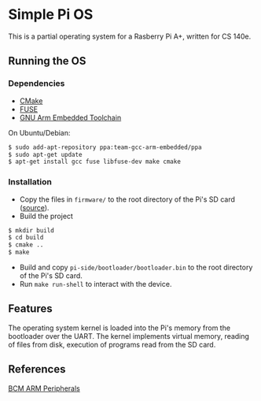 # Simple Pi OS

This is a partial operating system for a Rasberry Pi A+, written for CS 140e.

## Running the OS

### Dependencies
- [CMake](https://cmake.org/)
- [FUSE](https://github.com/libfuse/libfuse)
- [GNU Arm Embedded Toolchain](https://developer.arm.com/open-source/gnu-toolchain/gnu-rm)

On Ubuntu/Debian:
```bash
$ sudo add-apt-repository ppa:team-gcc-arm-embedded/ppa
$ sudo apt-get update
$ apt-get install gcc fuse libfuse-dev make cmake
```

### Installation

- Copy the files in `firmware/` to the root directory of the Pi's SD card ([source](https://github.com/raspberrypi/firmware)).
- Build the project
```bash
$ mkdir build
$ cd build
$ cmake ..
$ make
```
- Build and copy `pi-side/bootloader/bootloader.bin` to the root directory of the Pi's SD card.
- Run `make run-shell` to interact with the device.

## Features

The operating system kernel is loaded into the Pi's memory from the bootloader over the UART. The kernel implements virtual memory, reading of files from disk, execution of programs read from the SD card.

## References

[BCM ARM Peripherals](https://www.raspberrypi.org/app/uploads/2012/02/BCM2835-ARM-Peripherals.pdf)
